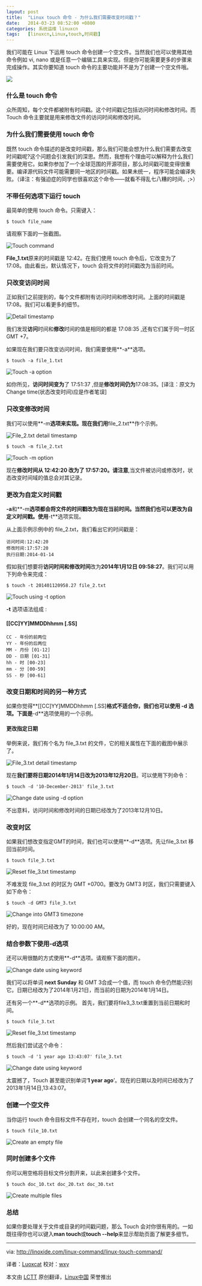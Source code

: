 ```yaml
---
layout: post
title:	"Linux touch 命令 - 为什么我们需要改变时间戳？"
date:	2014-03-23 08:52:00 +0800 
categories:	系统运维 linuxcn 
tags:	[linuxcn,Linux,touch,时间戳]
---
```



我们可能在 Linux 下运用 touch 命令创建一个空文件。当然我们也可以使用其他命令例如 vi, nano 或是任意一个编辑工具来实现。但是你可能需要更多的步骤来完成操作。其实你要知道 touch 命令的主要功能并不是为了创建一个空文件哦。


 ![](/Asserts/Images//attachment/album/201403/23/085430b7z0qsysl7y4qzee.png)


### 什么是 touch 命令


众所周知，每个文件都被附有时间戳。这个时间戳记包括访问时间和修改时间。而 Touch 命令主要就是用来修改文件的访问时间和修改时间。


### 为什么我们需要使用 touch 命令


既然 touch 命令描述的是改变时间戳，那么我们可能会想为什么我们需要去改变时间戳呢?这个问题会引发我们的深思。然而，我想有个理由可以解释为什么我们需要使用它。如果你参加了一个全球范围的开源项目，那么时间戳可能变得很重要。编译源代码文件可能需要同一地区的时间戳。如果未统一，程序可能会编译失败。（译注：有强迫症的同学也很喜欢这个命令——就看不得乱七八糟的时间，;>）


### 不带任何选项下运行 touch


最简单的使用 touch 命令。只需键入：



```
$ touch file_name

```

请观察下面的一张截图。


![Touch command](/Asserts/Images//attachment/album/201403/23/085248eich9hu1ytbtba3b.png)


**File\_1.txt**原来的时间戳是 12:42。在我们使用 touch 命令后，它改变为了 17:08。由此看出，默认情况下，touch 会将文件的时间戳改为当前时间。


### 只改变访问时间


正如我们之前提到的，每个文件都附有访问时间和修改时间。上面的时间戳是 17:08。我们可以看更多的细节。


![Detail timestamp](/Asserts/Images//attachment/album/201403/23/085250gd74q4zn04eeba7d.png)


我们发现**访问**时间和**修改**时间的值是相同的都是 17:08:35 ,还有它们属于同一时区 GMT +7。


如果现在我们要只改变访问时间，我们需要使用**-a**选项。



```
$ touch -a file_1.txt

```

![Touch -a option](/Asserts/Images//attachment/album/201403/23/085251fmsv44v44vsmnm04.png)


如你所见，**访问时间变为**了 17:51:37 ,但是**修改时间仍为**17:08:35。[译注：原文为 Change time(状态改变时间)应是作者笔误]


### 只改变修改时间


我们可以使用**-m**选项来实现。现在我们用**file\_2.txt**作个示例。


![File_2.txt detail timestamp](/Asserts/Images//attachment/album/201403/23/085253fcsmbcbqfsqozgnl.png)



```
$ touch -m file_2.txt

```

![Touch -m option](/Asserts/Images//attachment/album/201403/23/085254h4cg1it77iqttl4n.png)


现在**修改时间从 12:42:20 改为了 17:57:20。请注意**,当文件被访问或修改时，状态改变时间域的值总会对其记录。


### 更改为自定义时间戳


**-a**和**-m**选项都会将文件的时间戳改为现在当前时间。当然我们也可以更改为自定义时间戳。使用**-t**选项实现。


从上面示例示例中的 file\_2.txt，我们看出它的时间戳是：



```
访问时间:12:42:20
修改时间:17:57:20
执行日期:2014-01-14

```

假如我们想要将**访问时间和修改时间**改为**2014年1月12日 09:58:27**。我们可以用下列命令来完成：



```
$ touch -t 201401120958.27 file_2.txt

```

![Touch using -t option](/Asserts/Images//attachment/album/201403/23/085256nlsnwosaz0yxap1a.png)


**-t** 选项语法组成 :


#### [[CC]YY]MMDDhhmm [.SS]



```
CC - 年份的前两位 
YY - 年份的后两位 
MM - 月份 [01-12]
DD - 日期 [01-31]
hh - 时 [00-23]
mm - 分 [00-59]
SS - 秒 [00-61]

```

### 改变日期和时间的另一种方式


如果你觉得**[[CC]YY]MMDDhhmm [.SS]**格式不适合你，我们也可以使用 -d 选项。下面是**-d**选项使用的一个示例。


#### 更改指定日期


举例来说，我们有个名为 file\_3.txt 的文件，它的相关属性在下面的截图中展示了。


![File_3.txt detail timestamp](/Asserts/Images//attachment/album/201403/23/085257unwxygd3wefzxuby.png)


现在**我们要将日期2014年1月14日改为2013年12月20日**。可以使用下列命令：



```
$ touch -d '10-December-2013' file_3.txt

```

![Change date using -d option](/Asserts/Images//attachment/album/201403/23/085259vgs7swgasfkiwziy.png)


不出意料，访问时间和修改时间的日期已经改为了2013年12月10日。


### 改变时区


如果我们想改变指定GMT的时间，我们也可以使用**-d**选项。先让file\_3.txt 移回当前时间。



```
$ touch file_3.txt

```

![Reset file_3.txt timestamp](/Asserts/Images//attachment/album/201403/23/085300dcmmpcfmshrf6isr.png)


不难发现 file\_3.txt 的时区为 GMT +0700。要改为 GMT3 时区，我们只需要键入如下命令：



```
$ touch -d GMT3 file_3.txt

```

![Change into GMT3 timezone](/Asserts/Images//attachment/album/201403/23/085302rv8w01f9vmj8wjjj.png)


好的，现在时间已经改为了 10:00:00 AM。


### 结合参数下使用-d选项


还可以用很酷的方式使用**-d**选项。请观察下面的图片。


![Change date using keyword](/Asserts/Images//attachment/album/201403/23/085303pvm27u6kq02kd5o4.png)


我们可以将单词 **next Sunday** 和 GMT 3合成一个值，而 touch 命令仍然能识别它。日期已经改为了2014年1月21日，而当前的日期为2014年1月14日。


还有另一个**-d**选项的示例。 首先，我们要将file3\_3.txt重置到当前日期和时间。



```
$ touch file_3.txt

```

![Reset file_3.txt timestamp](/Asserts/Images//attachment/album/201403/23/085305o1ux27xxds3riizf.png)


然后我们尝试这个命令：



```
$ touch -d '1 year ago 13:43:07' file_3.txt

```

![Change date using keyword](/Asserts/Images//attachment/album/201403/23/085306ga5q1cu51kjnq57a.png)


太震撼了，Touch 甚至能识别单词‘**1 year ago**’。现在的日期以及时间已经改为了2013年1月14日,13:43:07。


### 创建一个空文件


当你运行 touch 命令目标文件不存在时，touch 会创建一个同名的空文件。



```
$ touch file_10.txt

```

![Create an empty file](/Asserts/Images//attachment/album/201403/23/085308ib3r1mtbsqp6rlbl.png)


### 同时创建多个文件


你可以用空格将目标文件分割开来，以此来创建多个文件。



```
$ touch doc_10.txt doc_20.txt doc_30.txt

```

![Create multiple files](/Asserts/Images//attachment/album/201403/23/085309bdhs3u1m1umm1hbu.png)


### 总结


如果你要处理关于文件或目录的时间戳问题，那么 Touch 会对你很有用的。一如既往得你也可以键入**man touch**或**touch --help**来显示帮助页面了解更多细节。




---


via: <http://linoxide.com/linux-command/linux-touch-command/>


译者：[Luoxcat](https://github.com/Luoxcat) 校对：[wxy](https://github.com/wxy)


本文由 [LCTT](https://github.com/LCTT/TranslateProject) 原创翻译，[Linux中国](http://linux.cn/) 荣誉推出
